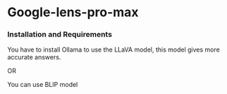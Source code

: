 # Google-lens-pro-max

### Installation and Requirements
You have to install Ollama to use the LLaVA model, this model gives more accurate answers.

OR

You can use BLIP model